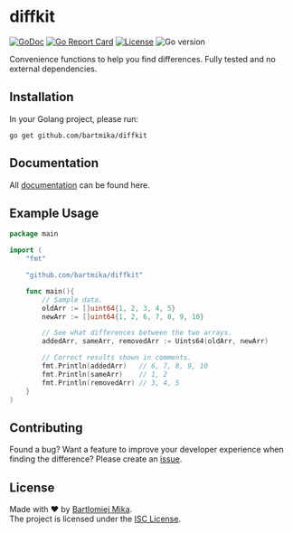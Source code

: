 # diffkit
[![GoDoc](https://godoc.org/github.com/gomarkdown/markdown?status.svg)](https://pkg.go.dev/github.com/bartmika/diffkit)
[![Go Report Card](https://goreportcard.com/badge/github.com/bartmika/diffkit)](https://goreportcard.com/report/github.com/bartmika/diffkit)
[![License](https://img.shields.io/github/license/bartmika/diffkit)](https://github.com/bartmika/diffkit/blob/master/LICENSE)
![Go version](https://img.shields.io/github/go-mod/go-version/bartmika/diffkit)

Convenience functions to help you find differences. Fully tested and no external dependencies.

## Installation

In your Golang project, please run:

```
go get github.com/bartmika/diffkit
```

## Documentation

All [documentation](https://pkg.go.dev/github.com/bartmika/diffkit) can be found here.

## Example Usage

```go
package main

import (
    "fmt"

    "github.com/bartmika/diffkit"

    func main(){
        // Sample data.
    	oldArr := []uint64{1, 2, 3, 4, 5}
    	newArr := []uint64{1, 2, 6, 7, 8, 9, 10}

    	// See what differences between the two arrays.
    	addedArr, sameArr, removedArr := Uints64(oldArr, newArr)

    	// Correct results shown in comments.
        fmt.Println(addedArr)   // 6, 7, 8, 9, 10
        fmt.Println(sameArr)    // 1, 2
        fmt.Println(removedArr) // 3, 4, 5
    }
)
```

## Contributing

Found a bug? Want a feature to improve your developer experience when finding the difference? Please create an [issue](https://github.com/bartmika/diffkit/issues).

## License
Made with ❤️ by [Bartlomiej Mika](https://bartlomiejmika.com).   
The project is licensed under the [ISC License](LICENSE).

